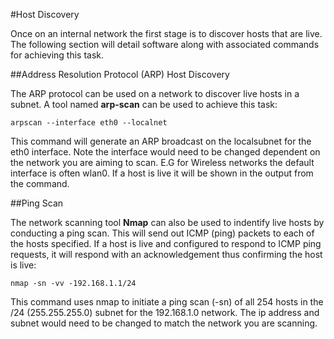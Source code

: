 #Host Discovery

Once on an internal network the first stage is to discover hosts that are live.  The following section will detail software along with associated commands for achieving this task.

##Address Resolution Protocol (ARP) Host Discovery

The ARP protocol can be used on a network to discover live hosts in a subnet.  A tool named **arp-scan** can be used to achieve this task:

`arpscan --interface eth0 --localnet`

This command will generate an ARP broadcast on the localsubnet for the eth0 interface.  Note the interface would need to be changed dependent on the network you are aiming to scan.  E.G for Wireless networks the default interface is often wlan0.  If a host is live it will be shown in the output from the command.

##Ping Scan

The network scanning tool **Nmap** can also be used to indentify live hosts by conducting a ping scan.  This will send out ICMP (ping) packets to each of the hosts specified.  If a host is live and configured to respond to ICMP ping requests, it will respond with an acknowledgement thus confirming the host is live:

`nmap -sn -vv -192.168.1.1/24`

This command uses nmap to initiate a ping scan (-sn) of all 254 hosts in the /24 (255.255.255.0) subnet for the 192.168.1.0 network.  The ip address and subnet would need to be changed to match the network you are scanning.


